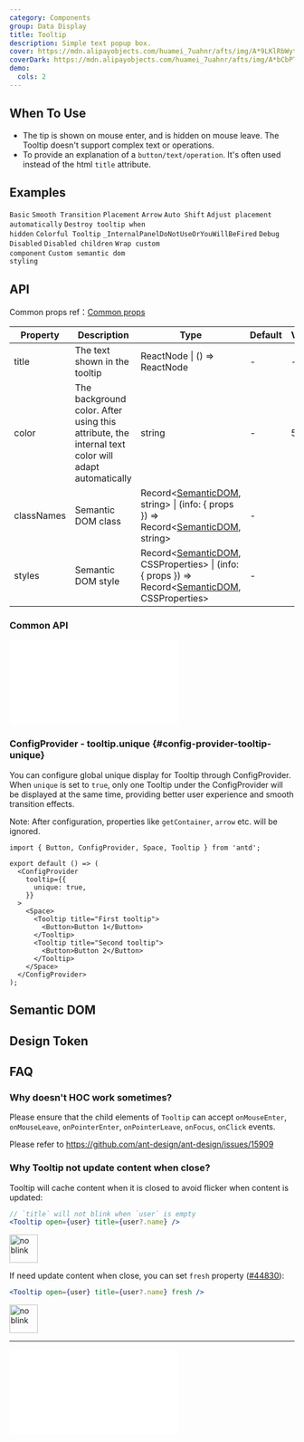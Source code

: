 ```yaml
---
category: Components
group: Data Display
title: Tooltip
description: Simple text popup box.
cover: https://mdn.alipayobjects.com/huamei_7uahnr/afts/img/A*9LKlRbWytugAAAAAAAAAAAAADrJ8AQ/original
coverDark: https://mdn.alipayobjects.com/huamei_7uahnr/afts/img/A*bCbPTJ7LQngAAAAAAAAAAAAADrJ8AQ/original
demo:
  cols: 2
---
```


## When To Use

- The tip is shown on mouse enter, and is hidden on mouse leave. The Tooltip doesn't support complex text or operations.
- To provide an explanation of a `button/text/operation`. It's often used instead of the html `title` attribute.

## Examples

<!-- prettier-ignore -->
<code src="./demo/basic.tsx">Basic</code>
<code src="./demo/smooth-transition.tsx">Smooth Transition</code>
<code src="./demo/placement.tsx">Placement</code>
<code src="./demo/arrow.tsx">Arrow</code>
<code src="./demo/shift.tsx" iframe="300">Auto Shift</code>
<code src="./demo/auto-adjust-overflow.tsx" debug>Adjust placement automatically</code>
<code src="./demo/destroy-on-close.tsx" debug>Destroy tooltip when hidden</code>
<code src="./demo/colorful.tsx">Colorful Tooltip</code>
<code src="./demo/render-panel.tsx" debug>_InternalPanelDoNotUseOrYouWillBeFired</code>
<code src="./demo/debug.tsx" debug>Debug</code>
<code src="./demo/disabled.tsx">Disabled</code>
<code src="./demo/disabled-children.tsx" debug>Disabled children</code>
<code src="./demo/wrap-custom-component.tsx">Wrap custom component</code>
<code src="./demo/style-class.tsx" version="6.0.0">Custom semantic dom styling</code>

## API

Common props ref：[Common props](/docs/react/common-props)

| Property | Description | Type | Default | Version |
| --- | --- | --- | --- | --- |
| title | The text shown in the tooltip | ReactNode \| () => ReactNode | - | - |
| color | The background color. After using this attribute, the internal text color will adapt automatically | string | - | 5.27.0 |
| classNames | Semantic DOM class | Record<[SemanticDOM](#semantic-dom), string> \| (info: { props }) => Record<[SemanticDOM](#semantic-dom), string> | - |  |
| styles | Semantic DOM style | Record<[SemanticDOM](#semantic-dom), CSSProperties> \| (info: { props }) => Record<[SemanticDOM](#semantic-dom), CSSProperties> | - |  |

### Common API

<embed src="./shared/sharedProps.en-US.md"></embed>

### ConfigProvider - tooltip.unique {#config-provider-tooltip-unique}

You can configure global unique display for Tooltip through ConfigProvider. When `unique` is set to `true`, only one Tooltip under the ConfigProvider will be displayed at the same time, providing better user experience and smooth transition effects.

Note: After configuration, properties like `getContainer`, `arrow` etc. will be ignored.

```tsx
import { Button, ConfigProvider, Space, Tooltip } from 'antd';

export default () => (
  <ConfigProvider
    tooltip={{
      unique: true,
    }}
  >
    <Space>
      <Tooltip title="First tooltip">
        <Button>Button 1</Button>
      </Tooltip>
      <Tooltip title="Second tooltip">
        <Button>Button 2</Button>
      </Tooltip>
    </Space>
  </ConfigProvider>
);
```

## Semantic DOM

<code src="./demo/_semantic.tsx" simplify="true"></code>

## Design Token

<ComponentTokenTable component="Tooltip"></ComponentTokenTable>

## FAQ

### Why doesn't HOC work sometimes?

Please ensure that the child elements of `Tooltip` can accept `onMouseEnter`, `onMouseLeave`, `onPointerEnter`, `onPointerLeave`, `onFocus`, `onClick` events.

Please refer to https://github.com/ant-design/ant-design/issues/15909

### Why Tooltip not update content when close?

Tooltip will cache content when it is closed to avoid flicker when content is updated:

```jsx
// `title` will not blink when `user` is empty
<Tooltip open={user} title={user?.name} />
```

<div>
<img alt="no blink" height="50" src="https://mdn.alipayobjects.com/huamei_7uahnr/afts/img/A*KVx7QLOYwVsAAAAAAAAAAAAADrJ8AQ/original" />
</div>

If need update content when close, you can set `fresh` property ([#44830](https://github.com/ant-design/ant-design/issues/44830)):

```jsx
<Tooltip open={user} title={user?.name} fresh />
```

<div>
<img alt="no blink" height="50" src="https://mdn.alipayobjects.com/huamei_7uahnr/afts/img/A*rUbsR4xWpMsAAAAAAAAAAAAADrJ8AQ/original" />
</div>

---

<!-- 请确保在 FAQ 最后 -->

<embed src="./shared/sharedFAQ.en-US.md"></embed>
